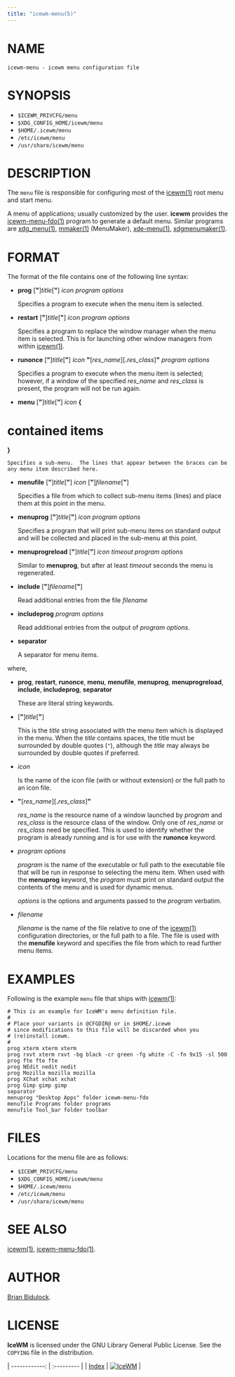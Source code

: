 ```yaml
---
title: "icewm-menu(5)"
---
```

# NAME

    icewm-menu - icewm menu configuration file

# SYNOPSIS

- `$ICEWM_PRIVCFG/menu`
- `$XDG_CONFIG_HOME/icewm/menu`
- `$HOME/.icewm/menu`
- `/etc/icewm/menu`
- `/usr/share/icewm/menu`

# DESCRIPTION

The `menu` file is responsible for configuring most of the [icewm(1)](icewm.md)
root menu and start menu.

A menu of applications; usually customized by the user.  **icewm**
provides the [icewm-menu-fdo(1)](icewm-menu-fdo.md) program to generate a default menu.
Similar programs are [xdg\_menu(1)](https://manned.org/xdg_menu.1), [mmaker(1)](https://manned.org/mmaker.1) (MenuMaker),
[xde-menu(1)](https://manned.org/xde-menu.1), [xdgmenumaker(1)](https://manned.org/xdgmenumaker.1).

# FORMAT

The format of the file contains one of the following line syntax:

- **prog** \[**"**\]_title_\[**"**\] _icon_ _program_ _options_

    Specifies a program to execute when the menu item is selected.

- **restart** \[**"**\]_title_\[**"**\] _icon_ _program_ _options_

    Specifies a program to replace the window manager when the menu item is
    selected.  This is for launching other window managers from within
    [icewm(1)](icewm.md).

- **runonce** \[**"**\]_title_\[**"**\] _icon_ **"**\[_res\_name_\]\[**.**_res\_class_\]**"** _program_ _options_

    Specifies a program to execute when the menu item is selected; however,
    if a window of the specified _res\_name_ and _res\_class_ is present,
    the program will not be run again.

- **menu** \[**"**\]_title_\[**"**\] _icon_ **{**
 # contained items
 **}**

    Specifies a sub-menu.  The lines that appear between the braces can be
    any menu item described here.

- **menufile** \[**"**\]_title_\[**"**\] _icon_ \[**"**\]_filename_\[**"**\]

    Specifies a file from which to collect sub-menu items (lines) and place
    them at this point in the menu.

- **menuprog** \[**"**\]_title_\[**"**\] _icon_ _program_ _options_

    Specifies a program that will print sub-menu items on standard output
    and will be collected and placed in the sub-menu at this point.

- **menuprogreload** \[**"**\]_title_\[**"**\] _icon_ _timeout_
_program_ _options_

    Similar to **menuprog**, but after at least _timeout_ seconds
    the menu is regenerated.

- **include** \[**"**\]_filename_\[**"**\]

    Read additional entries from the file _filename_

- **includeprog** _program_ _options_

    Read additional entries from the output of _program_ _options_.

- **separator**

    A separator for menu items.

where,

- **prog**, **restart**, **runonce**, **menu**, **menufile**,
**menuprog**, **menuprogreload**, **include**, **includeprog**, **separator**

    These are literal string keywords.

- \[**"**\]_title_\[**"**\]

    This is the _title_ string associated with the menu item which is
    displayed in the menu.  When the _title_ contains spaces, the title
    must be surrounded by double quotes (`"`), although the _title_ may
    always be surrounded by double quotes if preferred.

- _icon_

    Is the name of the icon file (with or without extension) or the full
    path to an icon file.

- **"**\[_res\_name_\]\[**.**_res\_class_\]**"**

    _res\_name_ is the resource name of a window launched by _program_ and
    _res\_class_ is the resource class of the window.  Only one of
    _res\_name_ or _res\_class_ need be specified.  This is used to identify
    whether the program is already running and is for use with the
    **runonce** keyword.

- _program_ _options_

    _program_ is the name of the executable or full path to the executable file that will
    be run in response to selecting the menu item.  When used with the
    **menuprog** keyword, the _program_ must print on standard output the
    contents of the menu and is used for dynamic menus.

    _options_ is the options and arguments passed to the _program_
    verbatim.

- _filename_

    _filename_ is the name of the file relative to one of the [icewm(1)](icewm.md)
    configuration directories, or the full path to a file.  The file is used
    with the **menufile** keyword and specifies the file from which to read
    further menu items.

# EXAMPLES

Following is the example `menu` file that ships with [icewm(1)](icewm.md):

    # This is an example for IceWM's menu definition file.
    #
    # Place your variants in @CFGDIR@ or in $HOME/.icewm
    # since modifications to this file will be discarded when you
    # (re)install icewm.
    #
    prog xterm xterm xterm
    prog rxvt xterm rxvt -bg black -cr green -fg white -C -fn 9x15 -sl 500
    prog fte fte fte
    prog NEdit nedit nedit
    prog Mozilla mozilla mozilla
    prog XChat xchat xchat
    prog Gimp gimp gimp
    separator
    menuprog "Desktop Apps" folder icewm-menu-fdo
    menufile Programs folder programs
    menufile Tool_bar folder toolbar

# FILES

Locations for the menu file are as follows:

- `$ICEWM_PRIVCFG/menu`
- `$XDG_CONFIG_HOME/icewm/menu`
- `$HOME/.icewm/menu`
- `/etc/icewm/menu`
- `/usr/share/icewm/menu`

# SEE ALSO

[icewm(1)](icewm.md),
[icewm-menu-fdo(1)](icewm-menu-fdo.md).

# AUTHOR

[Brian Bidulock](mailto:bidulock@openss7.org).

# LICENSE

**IceWM** is licensed under the GNU Library General Public License.
See the `COPYING` file in the distribution.

| ------------: | :--------- |
| [Index](/man) | [![IceWM](/images/logom.jpg "ice-wm.org")](https://ice-wm.org "ice-wm.org") |
